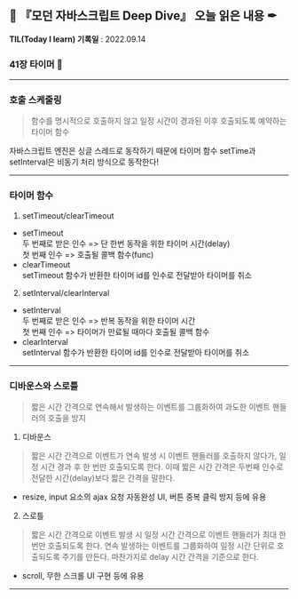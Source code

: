 ## 📕 『모던 자바스크립트 Deep Dive』 오늘 읽은 내용 ✒

**TIL(Today I learn) 기록일** : 2022.09.14

### 41장 타이머 📑

---
### 호출 스케줄링
> 함수를 명시적으로 호출하지 않고 일정 시간이 경과된 이후 호출되도록 예약하는 타이머 함수

자바스크립트 엔진은 싱글 스레드로 동작하기 때문에 타이머 함수 setTime과 setInterval은 비동기 처리 방식으로 동작한다!

---
### 타이머 함수
1. setTimeout/clearTimeout
- setTimeout<br>
두 번째로 받은 인수 => 단 한번 동작을 위한 타이머 시간(delay)<br>
첫 번째 인수 => 호출될 콜백 함수(func)
- clearTimeout<br>
setTimeout 함수가 반환한 타이머 id를 인수로 전달받아 타이머를 취소

2. setInterval/clearInterval
- setInterval<br>
두 번째로 받은 인수 => 반복 동작을 위한 타이머 시간<br>
첫 번째 인수 => 타이머가 만료될 때마다 호출될 콜백 함수
- clearInterval<br>
setInterval 함수가 반환한 타이머 id를 인수로 전달받아 타이머를 취소

---
### 디바운스와 스로틀
> 짧은 시간 간격으로 연속해서 발생하는 이벤트를 그룹화하여 과도한 이벤트 핸들러의 호출을 방지

1. 디바운스
> 짧은 시간 간격으로 이벤트가 연속 발생 시 이벤트 핸들러를 호출하지 않다가, 일정 시간 경과 후 한 번만 호출되도록 한다. 이때 짧은 시간 간격은 두번째 인수로 전달한 시간(delay)보다 짧은 간격을 말한다.
- resize, input 요소의 ajax 요청 자동완성 UI, 버튼 중복 클릭 방지 등에 유용

2. 스로틀
> 짧은 시간 간격으로 이벤트 발생 시 일정 시간 간격으로 이벤트 핸들러가 최대 한 번만 호출되도록 한다. 연속 발생하는 이벤트를 그룹화하여 일정 시간 단위로 호출되도록 주기를 만든다. 마찬가지로 delay 시간 간격을 기준으로 한다.
- scroll, 무한 스크롤 UI 구현 등에 유용

---
